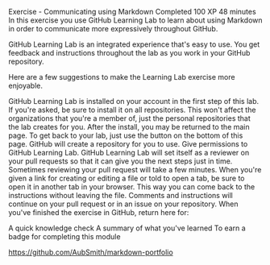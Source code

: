 Exercise - Communicating using Markdown
Completed
100 XP
48 minutes
In this exercise you use GitHub Learning Lab to learn about using Markdown in order to communicate more expressively throughout GitHub.

GitHub Learning Lab is an integrated experience that's easy to use. You get feedback and instructions throughout the lab as you work in your GitHub repository.

Here are a few suggestions to make the Learning Lab exercise more enjoyable.

GitHub Learning Lab is installed on your account in the first step of this lab. If you're asked, be sure to install it on all repositories. This won't affect the organizations that you're a member of, just the personal repositories that the lab creates for you.
After the install, you may be returned to the main page. To get back to your lab, just use the button on the bottom of this page.
GitHub will create a repository for you to use. Give permissions to GitHub Learning Lab.
GitHub Learning Lab will set itself as a reviewer on your pull requests so that it can give you the next steps just in time. Sometimes reviewing your pull request will take a few minutes.
When you're given a link for creating or editing a file or told to open a tab, be sure to open it in another tab in your browser. This way you can come back to the instructions without leaving the file.
Comments and instructions will continue on your pull request or in an issue on your repository.
When you've finished the exercise in GitHub, return here for:

A quick knowledge check
A summary of what you've learned
To earn a badge for completing this module

https://github.com/AubSmith/markdown-portfolio